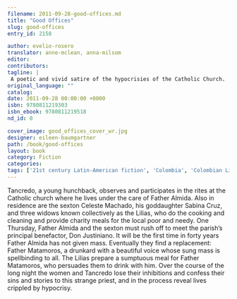 ```yaml
---
filename: 2011-09-28-good-offices.md
title: "Good Offices"
slug: good-offices
entry_id: 2158

author: evelio-rosero
translator: anne-mclean, anna-milsom
editor: 
contributors: 
tagline: |
 A poetic and vivid satire of the hypocrisies of the Catholic Church.
original_language: ""
catalog: 
date: 2011-09-28 00:00:00 +0000 
isbn: 9780811219303
isbn_ebook: 9780811219518
nd_id: 0

cover_image: good_offices_cover_wr.jpg
designer: eileen-baumgartner
path: /book/good-offices
layout: book
category: Fiction
categories: 
tags: ['21st century Latin-American fiction', 'Colombia', 'Colombian Literature', 'Latin America', 'Latin-American literature', 'Spanish', 'Translations']
---
```

Tancredo, a young hunchback, observes and participates in the rites at the Catholic church where he lives under the care of Father Almida. Also in residence are the sexton Celeste Machado, his goddaughter Sabina Cruz, and three widows known collectively as the Lilias, who do the cooking and cleaning and provide charity meals for the local poor and needy. One Thursday, Father Almida and the sexton must rush off to meet the parish’s principal benefactor, Don Justiniano. It will be the first time in forty years Father Almida has not given mass. Eventually they find a replacement: Father Matamoros, a drunkard with a beautiful voice whose sung mass is spellbinding to all. The Lilias prepare a sumptuous meal for Father Matamoros, who persuades them to drink with him. Over the course of the long night the women and Tancredo lose their inhibitions and confess their sins and stories to this strange priest, and in the process reveal lives crippled by hypocrisy.





